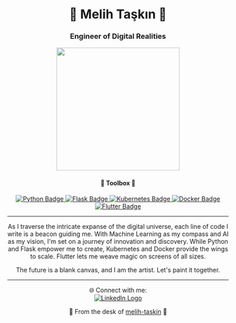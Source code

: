<h1 align="center">🌌 Melih Taşkın 🌌</h1>
<h3 align="center">Engineer of Digital Realities</h3>

<p align="center">
  <img src="https://media.giphy.com/media/dWesBcTLavkZuG35MI/giphy.gif" width="280">
</p>

<h4 align="center">💼 Toolbox 💼</h4>

<p align="center">
  <a href="https://www.python.org/" target="_blank">
    <img src="https://img.shields.io/badge/-Python-black?style=flat-square&logo=python" alt="Python Badge">
  </a>
  <a href="https://flask.palletsprojects.com/en/2.0.x/" target="_blank">
    <img src="https://img.shields.io/badge/-Flask-black?style=flat-square&logo=flask" alt="Flask Badge">
  </a>
  <a href="https://kubernetes.io/" target="_blank">
    <img src="https://img.shields.io/badge/-Kubernetes-black?style=flat-square&logo=kubernetes" alt="Kubernetes Badge">
  </a>
  <a href="https://www.docker.com/" target="_blank">
    <img src="https://img.shields.io/badge/-Docker-black?style=flat-square&logo=docker" alt="Docker Badge">
  </a>
  <a href="https://flutter.dev/" target="_blank">
    <img src="https://img.shields.io/badge/-Flutter-black?style=flat-square&logo=flutter" alt="Flutter Badge">
  </a>
</p>

---

<p align="center">
  As I traverse the intricate expanse of the digital universe, each line of code I write is a beacon guiding me. With Machine Learning as my compass and AI as my vision, I'm set on a journey of innovation and discovery. While Python and Flask empower me to create, Kubernetes and Docker provide the wings to scale. Flutter lets me weave magic on screens of all sizes.
</p>

<p align="center">
  The future is a blank canvas, and I am the artist. Let's paint it together.
</p>

---

<p align="center">
  🌐 Connect with me:
  <br>
  <a href="https://www.linkedin.com/in/melih-taskin/" target="_blank">
    <img src="https://img.icons8.com/color/50/000000/linkedin.png" alt="LinkedIn Logo">
  </a>
</p>

<p align="center">
  🌠 From the desk of <a href="https://github.com/melihoverflow5">melih-taskin</a> 🌠
</p>
